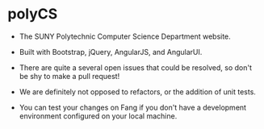# polyCS

- The SUNY Polytechnic Computer Science Department website. 

- Built with Bootstrap, jQuery, AngularJS, and AngularUI. 

- There are quite a several open issues that could be resolved, so don't be shy to make a
  pull request! 
  
- We are definitely not opposed to refactors, or the addition of unit tests.  

- You can test your changes on Fang if you don't have a development environment configured on your local machine.
